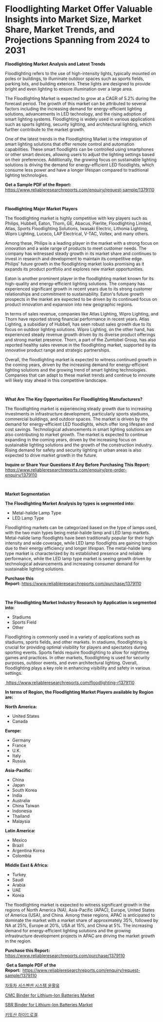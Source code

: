 <p><h1>Floodlighting Market Offer Valuable Insights into Market Size, Market Share, Market Trends, and Projections Spanning from 2024 to 2031</h1></p><p><strong>Floodlighting Market Analysis and Latest Trends</strong></p>
<p><p>Floodlighting refers to the use of high-intensity lights, typically mounted on poles or buildings, to illuminate outdoor spaces such as sports fields, parking lots, and building exteriors. These lights are designed to provide bright and even lighting to ensure illumination over a large area.</p><p>The Floodlighting Market is expected to grow at a CAGR of 5.2% during the forecast period. The growth of this market can be attributed to several factors including the increasing demand for energy-efficient lighting solutions, advancements in LED technology, and the rising adoption of smart lighting systems. Floodlighting is widely used in various applications such as sports lighting, security lighting, and architectural lighting, which further contribute to the market growth.</p><p>One of the latest trends in the Floodlighting Market is the integration of smart lighting solutions that offer remote control and automation capabilities. These smart floodlights can be controlled using smartphones or other smart devices, allowing users to adjust the lighting settings based on their preferences. Additionally, the growing focus on sustainable lighting solutions is driving the demand for energy-efficient LED floodlights, which consume less power and have a longer lifespan compared to traditional lighting technologies.</p></p>
<p><strong>Get a Sample PDF of the Report:&nbsp;</strong> <a href="https://www.reliableresearchreports.com/enquiry/request-sample/1379110">https://www.reliableresearchreports.com/enquiry/request-sample/1379110</a></p>
<p>&nbsp;</p>
<p><strong>Floodlighting Major Market Players</strong></p>
<p><p>The floodlighting market is highly competitive with key players such as Philips, Hubbell, Eaton, Thorn, GE, Abacus, Pierlite, Floodlighting Limited, Atlas, Sports Floodlighting Solutions, Iwasaki Electric, Lithonia Lighting, Wipro Lighting, Luceco, LAP Electrical, V-TAC, Voltex, and many others. </p><p>Among these, Philips is a leading player in the market with a strong focus on innovation and a wide range of products to meet customer needs. The company has witnessed steady growth in its market share and continues to invest in research and development to maintain its competitive edge. Philips' future growth in the floodlighting market looks promising as it expands its product portfolio and explores new market opportunities.</p><p>Eaton is another prominent player in the floodlighting market known for its high-quality and energy-efficient lighting solutions. The company has experienced significant growth in recent years due to its strong customer relationships and commitment to sustainability. Eaton's future growth prospects in the market are expected to be driven by its continued focus on product innovation and expansion into new geographic regions.</p><p>In terms of sales revenue, companies like Atlas Lighting, Wipro Lighting, and Thorn have reported strong financial performance in recent years. Atlas Lighting, a subsidiary of Hubbell, has seen robust sales growth due to its focus on outdoor lighting solutions. Wipro Lighting, on the other hand, has experienced steady revenue growth driven by its diverse product offerings and strong market presence. Thorn, a part of the Zumtobel Group, has also reported healthy sales revenue in the floodlighting market, supported by its innovative product range and strategic partnerships.</p><p>Overall, the floodlighting market is expected to witness continued growth in the coming years, driven by the increasing demand for energy-efficient lighting solutions and the growing trend of smart lighting technologies. Companies that can adapt to these market trends and continue to innovate will likely stay ahead in this competitive landscape.</p></p>
<p>&nbsp;</p>
<p><strong>What Are The Key Opportunities For Floodlighting Manufacturers?</strong></p>
<p><p>The floodlighting market is experiencing steady growth due to increasing investments in infrastructure development, particularly sports stadiums, commercial buildings, and outdoor spaces. The market is driven by the demand for energy-efficient LED floodlights, which offer long lifespan and cost savings. Technological advancements in smart lighting solutions are also contributing to market growth. The market is expected to continue expanding in the coming years, driven by the increasing focus on sustainable lighting solutions and the growth of the construction industry. Rising demand for safety and security lighting in urban areas is also expected to drive market growth in the future.</p></p>
<p><strong>Inquire or Share Your Questions If Any Before Purchasing This Report:</strong> <a href="https://www.reliableresearchreports.com/enquiry/pre-order-enquiry/1379110">https://www.reliableresearchreports.com/enquiry/pre-order-enquiry/1379110</a></p>
<p>&nbsp;</p>
<p><strong>Market Segmentation</strong></p>
<p><strong>The Floodlighting Market Analysis by types is segmented into:</strong></p>
<p><ul><li>Metal-halide Lamp Type</li><li>LED Lamp Type</li></ul></p>
<p><p>Floodlighting markets can be categorized based on the type of lamps used, with the two main types being metal-halide lamp and LED lamp markets. Metal-halide lamp floodlights have been traditionally popular for their high intensity and wide coverage, while LED lamp floodlights are gaining traction due to their energy efficiency and longer lifespan. The metal-halide lamp type market is characterized by its established presence and reliable performance, while the LED lamp type market is seeing growth driven by technological advancements and increasing consumer demand for sustainable lighting solutions.</p></p>
<p><strong>Purchase this Report:&nbsp;</strong><a href="https://www.reliableresearchreports.com/purchase/1379110">https://www.reliableresearchreports.com/purchase/1379110</a></p>
<p>&nbsp;</p>
<p><strong>The Floodlighting Market Industry Research by Application is segmented into:</strong></p>
<p><ul><li>Stadiums</li><li>Sports Field</li><li>Other</li></ul></p>
<p><p>Floodlighting is commonly used in a variety of applications such as stadiums, sports fields, and other markets. In stadiums, floodlighting is crucial for providing optimal visibility for players and spectators during sporting events. Sports fields require floodlighting to allow for nighttime games and practices. In other markets, floodlighting is used for security purposes, outdoor events, and even architectural lighting. Overall, floodlighting plays a key role in enhancing visibility and safety in various settings.</p></p>
<p><a href="https://www.reliableresearchreports.com/floodlighting-r1379110">&nbsp;https://www.reliableresearchreports.com/floodlighting-r1379110</a></p>
<p><strong>In terms of Region, the Floodlighting Market Players available by Region are:</strong></p>
<p>
    <p> <strong> North America: </strong>
        <ul>
            <li>United States</li>
            <li>Canada</li>
        </ul>
        </p> 
    <p> <strong> Europe: </strong>
        <ul>
            <li>Germany</li>
            <li>France</li>
            <li>U.K.</li>
            <li>Italy</li>
            <li>Russia</li>
        </ul>
        </p> 
    <p> <strong> Asia-Pacific: </strong>
        <ul>
            <li>China</li>
            <li>Japan</li>
            <li>South Korea</li>
            <li>India</li>
            <li>Australia</li>
            <li>China Taiwan</li>
            <li>Indonesia</li>
            <li>Thailand</li>
            <li>Malaysia</li>
        </ul>
        </p> 
    <p> <strong> Latin America: </strong>
        <ul>
            <li>Mexico</li>
            <li>Brazil</li>
            <li>Argentina Korea</li>
            <li>Colombia</li>
        </ul>
        </p> 
    <p> <strong> Middle East & Africa: </strong>
        <ul>
            <li>Turkey</li>
            <li>Saudi</li>
            <li>Arabia</li>
            <li>UAE</li>
            <li>Korea</li>
        </ul>
    </p>
    </p>
<p><p>The floodlighting market is expected to witness significant growth in the regions of North America (NA), Asia-Pacific (APAC), Europe, United States of America (USA), and China. Among these regions, APAC is anticipated to dominate the market with a market share of approximately 35%, followed by NA at 25%, Europe at 20%, USA at 15%, and China at 5%. The increasing demand for energy-efficient lighting solutions and the growing infrastructure development projects in APAC are driving the market growth in the region.</p></p>
<p><strong>Purchase this Report: </strong><a href="https://www.reliableresearchreports.com/purchase/1379110">https://www.reliableresearchreports.com/purchase/1379110</a></p>
<p>&nbsp;<strong>Get a Sample PDF of the Report:&nbsp;&nbsp;</strong><a href="https://www.reliableresearchreports.com/enquiry/request-sample/1379110">https://www.reliableresearchreports.com/enquiry/request-sample/1379110</a></p>
<p><strong></strong></p>
<p><p><a href="https://github.com/plelbej847484502/Market-Research-Report-List-2/blob/main/7608722146703.md">자동차 서스펜션 시스템 윤활유</a></p><p><a href="https://github.com/pjcfca/Market-Research-Report-List-3/blob/main/cmc-binder-for-lithium-ion-batteries-market.md">CMC Binder for Lithium-Ion Batteries Market</a></p><p><a href="https://github.com/wusalecollins540tpqoz/Market-Research-Report-List-3/blob/main/sbr-binder-for-lithium-ion-batteries-market.md">SBR Binder for Lithium-Ion Batteries Market</a></p><p><a href="https://github.com/AnthonyWratten/Market-Research-Report-List-1/blob/main/6837740146702.md">키토산 하이드로겔</a></p></p>